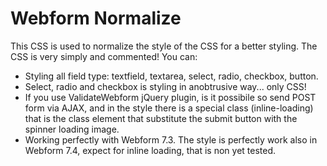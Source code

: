 Webform Normalize
=================

This CSS is used to normalize the style of the CSS for a better styling.
The CSS is very simply and commented! You can:
<ul>
<li>Styling all field type: textfield, textarea, select, radio, checkbox, button.</li>
<li>Select, radio and checkbox is styling in anobtrusive way... only CSS!</li>
<li>If you use ValidateWebform jQuery plugin, is it possibile so send POST form via AJAX, and in the style there is a special class (inline-loading) that is the class element that substitute the submit button with the spinner loading image.</li>
<li>Working perfectly with Webform 7.3. The style is perfectly work also in Webform 7.4, expect for inline loading, that is non yet tested.</li>
</ul>
